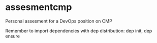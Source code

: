 # assesmentcmp

Personal assesment for a DevOps position on CMP

Remember to import dependencies with dep distribution: dep init, dep ensure
